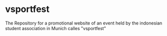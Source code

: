 # vsportfest
The Repository for a promotional website of an event held by the indonesian student association in Munich calles "vsportfest"
